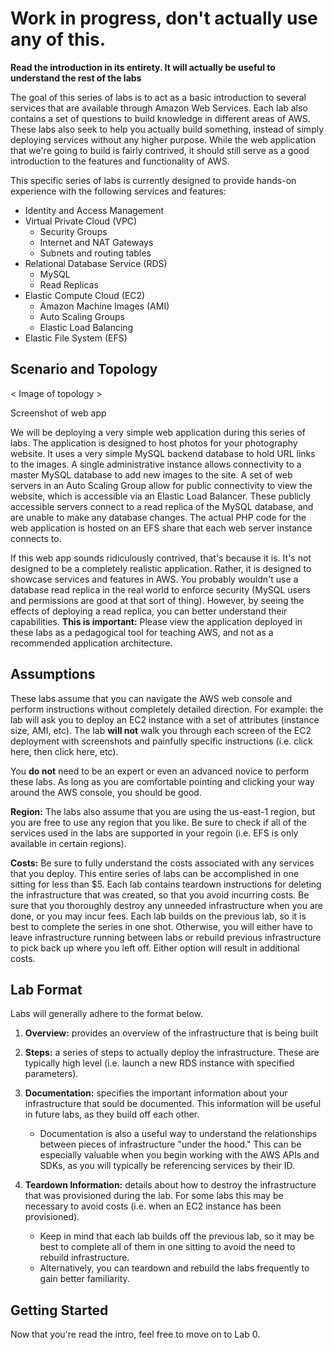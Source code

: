 # Work in progress, don't actually use any of this.

**Read the introduction in its entirety. It will actually be useful to understand the rest of the labs**

The goal of this series of labs is to act as a basic introduction to several services that are available through Amazon Web Services. Each lab also contains a set of questions to build knowledge in different areas of AWS. These labs also seek to help you actually build something, instead of simply deploying services without any higher purpose. While the web application that we're going to build is fairly contrived, it should still serve as a good introduction to the features and functionality of AWS.

This specific series of labs is currently designed to provide hands-on experience with the following services and features:

  * Identity and Access Management
  * Virtual Private Cloud (VPC)
    * Security Groups
    * Internet and NAT Gateways
    * Subnets and routing tables
  * Relational Database Service (RDS)
    * MySQL
    * Read Replicas
  * Elastic Compute Cloud (EC2)
    * Amazon Machine Images (AMI)
    * Auto Scaling Groups
    * Elastic Load Balancing
  * Elastic File System (EFS)

## Scenario and Topology

< Image of topology >

Screenshot of web app

We will be deploying a very simple web application during this series of labs. The application is designed to host photos for your photography website. It uses a very simple MySQL backend database to hold URL links to the images. A single administrative instance allows connectivity to a master MySQL database to add new images to the site. A set of web servers in an Auto Scaling Group allow for public connectivity to view the website, which is accessible via an Elastic Load Balancer. These publicly accessible servers connect to a read replica of the MySQL database, and are unable to make any database changes. The actual PHP code for the web application is hosted on an EFS share that each web server instance connects to.

If this web app sounds ridiculously contrived, that's because it is. It's not designed to be a completely realistic application. Rather, it is designed to showcase services and features in AWS. You probably wouldn't use a database read replica in the real world to enforce security (MySQL users and permissions are good at that sort of thing). However, by seeing the effects of deploying a read replica, you can better understand their capabilities. **This is important:** Please view the application deployed in these labs as a pedagogical tool for teaching AWS, and not as a recommended application architecture.

## Assumptions

These labs assume that you can navigate the AWS web console and perform instructions without completely detailed direction. For example: the lab will ask you to deploy an EC2 instance with a set of attributes (instance size, AMI, etc). The lab **will not** walk you through each screen of the EC2 deployment with screenshots and painfully specific instructions (i.e. click here, then click here, etc).

You **do not** need to be an expert or even an advanced novice to perform these labs. As long as you are comfortable pointing and clicking your way around the AWS console, you should be good.

**Region:** The labs also assume that you are using the us-east-1 region, but you are free to use any region that you like. Be sure to check if all of the services used in the labs are supported in your regoin (i.e. EFS is only available in certain regions).

**Costs:** Be sure to fully understand the costs associated with any services that you deploy. This entire series of labs can be accomplished in one sitting for less than $5. Each lab contains teardown instructions for deleting the infrastructure that was created, so that you avoid incurring costs. Be sure that you thoroughly destroy any unneeded infrastructure when you are done, or you may incur fees. Each lab builds on the previous lab, so it is best to complete the series in one shot. Otherwise, you will either have to leave infrastructure running between labs or rebuild previous infrastructure to pick back up where you left off. Either option will result in additional costs.

## Lab Format

Labs will generally adhere to the format below.

1. **Overview:** provides an overview of the infrastructure that is being built

2. **Steps:** a series of steps to actually deploy the infrastructure. These are typically high level (i.e. launch a new RDS instance with specified parameters).

3. **Documentation:** specifies the important information about your infrastructure that sould be documented. This information will be useful in future labs, as they build off each other.
    * Documentation is also a useful way to understand the relationships between pieces of infrastructure "under the hood." This can be especially valuable when you begin working with the AWS APIs and SDKs, as you will typically be referencing services by their ID.

4. **Teardown Information:** details about how to destroy the infrastructure that was provisioned during the lab. For some labs this may be necessary to avoid costs (i.e. when an EC2 instance has been provisioned).
    * Keep in mind that each lab builds off the previous lab, so it may be best to complete all of them in one sitting to avoid the need to rebuild infrastructure.
    * Alternatively, you can teardown and rebuild the labs frequently to gain better familiarity.

## Getting Started

Now that you're read the intro, feel free to move on to Lab 0.
